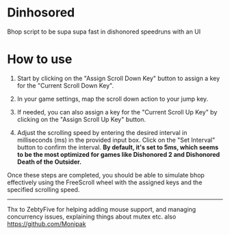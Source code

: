 # Dinhosored
Bhop script to be supa supa fast in dishonored speedruns with an UI

# How to use
1. Start by clicking on the "Assign Scroll Down Key" button to assign a key for the "Current Scroll Down Key".

2. In your game settings, map the scroll down action to your jump key.

3. If needed, you can also assign a key for the "Current Scroll Up Key" by clicking on the "Assign Scroll Up Key" button.

4. Adjust the scrolling speed by entering the desired interval in milliseconds (ms) in the provided input box.
Click on the "Set Interval" button to confirm the interval. **By default, it's set to 5ms, which seems to be the most optimized for games like Dishonored 2 and Dishonored Death of the Outsider.**

Once these steps are completed, you should be able to simulate bhop effectively using the FreeScroll wheel with the assigned keys and the specified scrolling speed.

____

Thx to ZebtyFive for helping adding mouse support, and managing concurrency issues, explaining things about mutex etc. also https://github.com/Monipak
